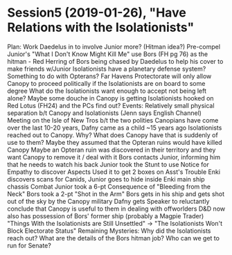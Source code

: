 # Session5 (2019-01-26), "Have Relations with the Isolationists"
  Plan:
    Work Daedelus in to involve Junior more? (Hitman idea?)
      Pre-compel Junior's "What I Don't Know Might Kill Me"
      use Bors (FH pg 76) as the hitman
      - Red Herring of Bors being chased by Daedelus to help his cover to make friends w/Junior
    Isolationists have a planetary defense system?
    Something to do with Opterans?
    Far Havens Protectorate will only allow Canopy to proceed politically if the Isolationists are on board to some degree
    What do the Isolationists want enough to accept not being left alone?
    Maybe some douche in Canopy is getting Isolationists hooked on Red Lotus (FH24) and the PCs find out?
  Events:
    Relatively small physical separation b/t Canopy and Isolationists (Jenn says English Channel)
    Meeting on the Isle of New Tros b/t the two polities
    Canopians have come over the last 10-20 years, Dafny came as a child ~15 years ago
    Isolationists reached out to Canopy. Why? What does Canopy have that is suddenly of use to them?
      Maybe they assumed that the Opteran ruins would have killed Canopy
      Maybe an Opteran ruin was discovered in their territory and they want Canopy to remove it / deal with it
    Bors contacts Junior, informing him that he needs to watch his back
    Junior took the Stunt to use Notice for Empathy to discover Aspects
      Used it to get 2 boxes on Asst's Trouble
    Enki discovers scans for Canids, Junior goes to hide inside Enki main ship chassis
    Combat
      Junior took a 6-pt Consequence of "Bleeding from the Neck"
      Bors took a 2-pt "Shot in the Arm"
      Bors gets in his ship and gets shot out of the sky by the Canopy military
      Dafny gets Speaker to reluctantly conclude that Canopy is useful to them in dealing with offworlders
      D&D now also has possession of Bors' former ship (probably a Magpie Trader)
      "Things With the Isolationists are Still Unsettled" -> "The Isolationists Won't Block Electorate Status"
    Remaining Mysteries:
      Why did the Isolationists reach out?
      What are the details of the Bors hitman job?
      Who can we get to run for Senate?
